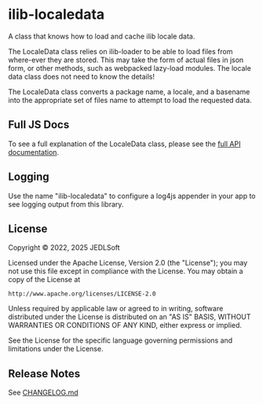 # ilib-localedata

A class that knows how to load and cache ilib locale data.

The LocaleData class relies on ilib-loader to be able to
load files from where-ever they are stored. This may take the
form of actual files in json form, or other methods, such as
webpacked lazy-load modules. The locale data class does not
need to know the details!

The LocaleData class converts a package name, a locale, and
a basename into the appropriate set of files name to attempt
to load the requested data.

Full JS Docs
--------------------

To see a full explanation of the LocaleData class, please see
the [full API documentation](./docs/ilib-localedata.md).

Logging
--------------------

Use the name "ilib-localedata" to configure a log4js appender in your app to
see logging output from this library.

## License

Copyright © 2022, 2025 JEDLSoft

Licensed under the Apache License, Version 2.0 (the "License");
you may not use this file except in compliance with the License.
You may obtain a copy of the License at

    http://www.apache.org/licenses/LICENSE-2.0

Unless required by applicable law or agreed to in writing, software
distributed under the License is distributed on an "AS IS" BASIS,
WITHOUT WARRANTIES OR CONDITIONS OF ANY KIND, either express or implied.

See the License for the specific language governing permissions and
limitations under the License.

## Release Notes

See [CHANGELOG.md](./CHANGELOG.md)
